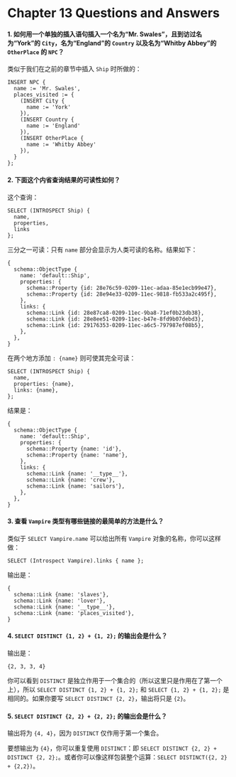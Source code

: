 # Chapter 13 Questions and Answers

#### 1. 如何用一个单独的插入语句插入一个名为“Mr. Swales”，且到访过名为“York”的 `City`，名为“England”的 `Country` 以及名为“Whitby Abbey”的 `OtherPlace` 的 `NPC`？

类似于我们在之前的章节中插入 `Ship` 时所做的：

```edgeql
INSERT NPC {
  name := 'Mr. Swales',
  places_visited := {
    (INSERT City {
      name := 'York'
    }),
    (INSERT Country {
      name := 'England'
    }),
    (INSERT OtherPlace {
      name := 'Whitby Abbey'
    }),
  }
};
```

#### 2. 下面这个内省查询结果的可读性如何？

这个查询：

```edgeql
SELECT (INTROSPECT Ship) {
  name,
  properties,
  links
};
```

三分之一可读：只有 `name` 部分会显示为人类可读的名称。结果如下：

```
{
  schema::ObjectType {
    name: 'default::Ship',
    properties: {
      schema::Property {id: 28e76c59-0209-11ec-adaa-85e1ecb99e47},
      schema::Property {id: 28e94e33-0209-11ec-9818-fb533a2c495f},
    },
    links: {
      schema::Link {id: 28e87ca8-0209-11ec-9ba8-71ef0b23db38},
      schema::Link {id: 28e8ee51-0209-11ec-b47e-8fd9b07debd3},
      schema::Link {id: 29176353-0209-11ec-a6c5-797987ef08b5},
    },
  },
}
```

在两个地方添加 `: {name}` 则可使其完全可读：

```edgeql
SELECT (INTROSPECT Ship) {
  name,
  properties: {name},
  links: {name},
};
```

结果是：

```
{
  schema::ObjectType {
    name: 'default::Ship',
    properties: {
      schema::Property {name: 'id'},
      schema::Property {name: 'name'},
    },
    links: {
      schema::Link {name: '__type__'},
      schema::Link {name: 'crew'},
      schema::Link {name: 'sailors'},
    },
  },
}
```

#### 3. 查看 `Vampire` 类型有哪些链接的最简单的方法是什么？

类似于 `SELECT Vampire.name` 可以给出所有 `Vampire` 对象的名称，你可以这样做：

```edgeql
SELECT (Introspect Vampire).links { name };
```

输出是：

```
{
  schema::Link {name: 'slaves'},
  schema::Link {name: 'lover'},
  schema::Link {name: '__type__'},
  schema::Link {name: 'places_visited'},
}
```

#### 4. `SELECT DISTINCT {1, 2} + {1, 2};` 的输出会是什么？

输出是：

```
{2, 3, 3, 4}
```

你可以看到 `DISTINCT` 是独立作用于一个集合的（所以这里只是作用在了第一个上），所以 `SELECT DISTINCT {1, 2} + {1, 2};` 和 `SELECT {1, 2} + {1, 2};` 是相同的。如果你要写 `SELECT DISTINCT {2, 2}`，输出将只是 `{2}`。

#### 5. `SELECT DISTINCT {2, 2} + {2, 2};` 的输出会是什么？

输出将为 `{4, 4}`，因为 `DISTINCT` 仅作用于第一个集合。

要想输出为 `{4}`，你可以重复使用 `DISTINCT`：即 `SELECT DISTINCT {2, 2} + DISTINCT {2, 2};`。或者你可以像这样包装整个运算：`SELECT DISTINCT({2, 2} + {2,2})`。
